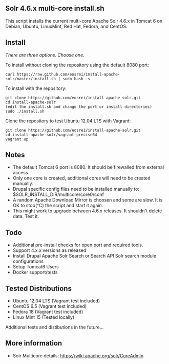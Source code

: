 Solr 4.6.x multi-core install.sh
--------------------------------

This script installs the current multi-core Apache Solr 4.6.x in Tomcat 6 on
Debian, Ubuntu, LinuxMint, Red Hat, Fedora, and CentOS.

Install
-------

*There are three options. Choose one.*

To install without cloning the repository using the default 8080 port:

    curl https://raw.github.com/eosrei/install-apache-solr/master/install.sh | sudo bash -s

To install with the repository:

    git clone https://github.com/eosrei/install-apache-solr.git
    cd install-apache-solr
    (edit the install.sh and change the port or install directories)
    sudo ./install.sh

Clone the repository to test Ubuntu 12.04 LTS with Vagrant:

    git clone https://github.com/eosrei/install-apache-solr.git
    cd install-apache-solr/vagrant-precise64
    vagrant up

Notes
-----
* The default Tomcat 6 port is 8080. It should be firewalled from external access.
* Only one core is created, additional cores will need to be created manually.
* Drupal specific config files need to be installed manually to:
  $SOLR_INSTALL_DIR/multicore/core0/conf
* A random Apache Download Mirror is choosen and some are slow. It is OK to
  stop(^C) the script and start it again.
* This might work to upgrade between 4.6.x releases. It shouldn't delete data.
  Test it.

Todo
----
* Additional pre-install checks for open port and required tools.
* Support 4.x.x versions as released
* Install Drupal Apache Solr Search or Search API Solr search module configurations
* Setup Tomcat6 Users
* Docker support/tests

Tested Distributions
--------------------
* Ubuntu 12.04 LTS (Vagrant test included)
* CentOS 6.5 (Vagrant test included)
* Fedora 18 (Vagrant test included)
* Linux Mint 15 (Tested locally)

Additional tests and distibutions in the future...

More information
----------------
* Solr Multicore details: https://wiki.apache.org/solr/CoreAdmin
